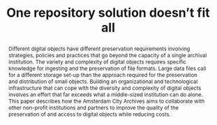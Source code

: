 ---
abstract: Different digital objects have different preservation requirements involving
  strategies, policies and practices that go beyond the capacity of a single archival
  institution. The variety and complexity of digital objects requires specific knowledge
  for ingesting and the preservation of file formats. Large data files call for a
  different storage set-up than the approach required for the preservation and distribution
  of small objects. Building an organizational and technological infrastructure that
  can cope with the diversity and complexity of digital objects involves an effort
  that far exceeds what a middle-sized institution can do alone. This paper describes
  how the Amsterdam City Archives aims to collaborate with other non-profit institutions
  and partners to improve the quality of the preservation of and access to digital
  objects while reducing costs.
creators:
- van Meegen Silva, Ana
date: null
document_url: https://services.phaidra.univie.ac.at/api/object/o:1079696/download
grand_parent: iPRES
institutions: []
keywords: []
landing_page_url: https://phaidra.univie.ac.at/o:1079696
language: eng
layout: publication
license: CC BY 4.0 International
notes_url: null
parent: iPRES 2019
presentation_url: null
publication_type: paper
size: 162224
source_name: iPRES
title: 'One repository solution doesn’t fit all '
year: 2019
---